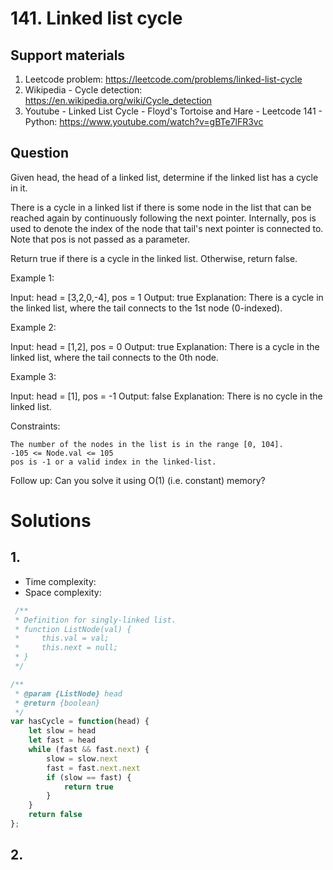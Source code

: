 # 141. Linked list cycle

## Support materials

1. Leetcode problem: https://leetcode.com/problems/linked-list-cycle
2. Wikipedia - Cycle detection: https://en.wikipedia.org/wiki/Cycle_detection
3. Youtube -  Linked List Cycle - Floyd's Tortoise and Hare - Leetcode 141 - Python: https://www.youtube.com/watch?v=gBTe7lFR3vc

## Question

Given head, the head of a linked list, determine if the linked list has a cycle in it.

There is a cycle in a linked list if there is some node in the list that can be reached again by continuously following the next pointer. Internally, pos is used to denote the index of the node that tail's next pointer is connected to. Note that pos is not passed as a parameter.

Return true if there is a cycle in the linked list. Otherwise, return false.

 

Example 1:

Input: head = [3,2,0,-4], pos = 1
Output: true
Explanation: There is a cycle in the linked list, where the tail connects to the 1st node (0-indexed).

Example 2:

Input: head = [1,2], pos = 0
Output: true
Explanation: There is a cycle in the linked list, where the tail connects to the 0th node.

Example 3:

Input: head = [1], pos = -1
Output: false
Explanation: There is no cycle in the linked list.

 

Constraints:

    The number of the nodes in the list is in the range [0, 104].
    -105 <= Node.val <= 105
    pos is -1 or a valid index in the linked-list.

 

Follow up: Can you solve it using O(1) (i.e. constant) memory?


# Solutions

## 1.

- Time complexity: 
- Space complexity: 


``` javascript
 /**
 * Definition for singly-linked list.
 * function ListNode(val) {
 *     this.val = val;
 *     this.next = null;
 * }
 */

/**
 * @param {ListNode} head
 * @return {boolean}
 */
var hasCycle = function(head) {
    let slow = head
    let fast = head
    while (fast && fast.next) {
        slow = slow.next
        fast = fast.next.next
        if (slow == fast) {
            return true
        }
    }
    return false
};
```

## 2. 

```javascript
 
```

